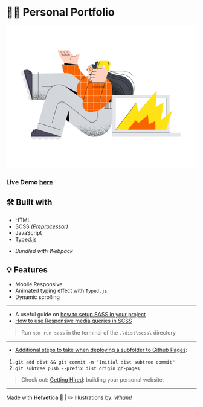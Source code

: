 # 👨‍💻 Personal Portfolio

![My Portfolio Site](./error.png)

### Live Demo [here](https://ghost-goblin.github.io/chloeurisohn/)

## 🛠️ Built with
* HTML
* SCSS _[(Preprocessor)](https://sass-lang.com/)_
* JavaScript
* [Typed.js](https://www.javascripting.com/view/typed-js)
- _Bundled with Webpack_

## 💡 Features
* Mobile Responsive
* Animated typing effect with `Typed.js`
* Dynamic scrolling

* * *

* A useful guide on [how to setup SASS in your project](https://dev.to/chrissiemhrk/how-to-setup-sass-in-your-project-2bo1)
* [How to use Responsive media queries in SCSS](https://learnopidia.com/responsive-media-queries-scss/)

> Run `npm run sass` in the terminal of the `.\dist\scss\` directory

- - -

* [Additional steps to take when deploying a subfolder to Github Pages](https://gist.github.com/cobyism/4730490):
1. `git add dist && git commit -m "Initial dist subtree commit"`
2. `git subtree push --prefix dist origin gh-pages`

> Check out: [Getting Hired](https://www.theodinproject.com/paths/full-stack-javascript/courses/getting-hired/lessons/building-your-personal-website): building your personal website.

- - -

Made with **Helvetica** 🖤 | ✏️ Illustrations by: _[Wham!](https://www.ls.graphics/illustrations/wham)_
